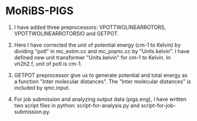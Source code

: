 # MoRiBS-PIGS
1. I have added three preprocessors: VPOTTWOLINEARROTORS, VPOTTWOLINEARROTORSIO and GETPOT. 

2. Here I have corrected the unit of potential energy (cm-1 to Kelvin) by dividing "potl" in mc_estim.cc and mc_piqmc.cc by "Units.kelvin". I have defined new unit transformer "Units.kelvin" for cm-1 to Kelvin.  In vh2h2.f, unit of potl is cm-1. 


3. GETPOT preprocessor give us to generate potential and total energy as a function "Inter molecular distances". The "Inter molecular distances" is included by qmc.input. 

4. For job submission and analyzing output data (pigs.eng), I have written two script files in python: script-for-analysis.py and script-for-job-submission.py.
